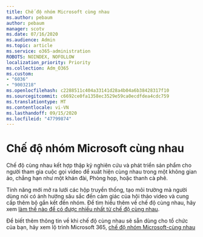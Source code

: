 ```yaml
---
title: Chế độ nhóm Microsoft cùng nhau
ms.author: pebaum
author: pebaum
manager: scotv
ms.date: 07/16/2020
ms.audience: Admin
ms.topic: article
ms.service: o365-administration
ROBOTS: NOINDEX, NOFOLLOW
localization_priority: Priority
ms.collection: Adm_O365
ms.custom:
- "6036"
- "9003218"
ms.openlocfilehash: c2288511c404a33141d28a4b04a6b38428317f10
ms.sourcegitcommit: c6692ce0fa1358ec3529e59ca0ecdfdea4cdc759
ms.translationtype: MT
ms.contentlocale: vi-VN
ms.lasthandoff: 09/15/2020
ms.locfileid: "47799874"
---
```

# <a name="microsoft-teams-together-mode"></a>Chế độ nhóm Microsoft cùng nhau

Chế độ cùng nhau kết hợp thập kỷ nghiên cứu và phát triển sản phẩm cho người tham gia cuộc gọi video để xuất hiện cùng nhau trong một không gian ảo, chẳng hạn như một khán đài, Phòng họp, hoặc thanh cà phê. 

Tính năng mới mở ra lưới các hộp truyền thống, tạo môi trường mà người dùng nói có ảnh hưởng sâu sắc đến cảm giác của hội thảo video và cung cấp thêm bộ gắn kết đến nhóm. Để tìm hiểu thêm về chế độ cùng nhau, hãy xem [làm thế nào để có được nhiều nhất từ chế độ cùng nhau](https://techcommunity.microsoft.com/t5/microsoft-teams-blog/how-to-get-the-most-from-together-mode/ba-p/1509496).  

Để biết thêm thông tin về khi chế độ cùng nhau sẽ sẵn dùng cho tổ chức của bạn, hãy xem lộ trình Microsoft 365, [chế độ nhóm Microsoft-cùng nhau](https://www.microsoft.com/microsoft-365/roadmap?featureid=65942)